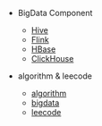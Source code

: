 - BigData Component
  - [Hive](Hive/README.md)
  - [Flink](Flink/README.md)
  - [HBase](HBase/README.md)
  - [ClickHouse](ClickHouse/README.md)
  
- algorithm & leecode

  - [algorithm](algorithm/README.md)
  - [bigdata](algorithm/bigdata/README.md)
  - [leecode](algorithm/leecode/README.md)